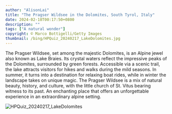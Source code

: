 ```yaml
---
author: "AlisonLai"
title: "The Pragser Wildsee in the Dolomites, South Tyrol, Italy"
date: 2024-02-18T00:17:50+0800
description: ""
tags: ["A natural wonder"]
copyright: © Marco Bottigelli/Getty Images
thumbnail: /bing/HPQuiz_20240217_LakeDolomites.jpg
---
```


The Pragser Wildsee, set among the majestic Dolomites, is an Alpine jewel also known as Lake Braies. Its crystal waters reflect the impressive peaks of the Dolomites, surrounded by green forests. Accessible via a scenic trail, the lake attracts visitors for hikes and walks during the mild seasons. In summer, it turns into a destination for relaxing boat rides, while in winter the landscape takes on unique magic. The Pragser Wildsee is a mix of natural beauty, history, and culture, with the little church of St. Vitus bearing witness to its past. An enchanting place that offers an unforgettable experience in an extraordinary alpine setting.

![HPQuiz_20240217_LakeDolomites](/bing/HPQuiz_20240217_LakeDolomites.jpg)